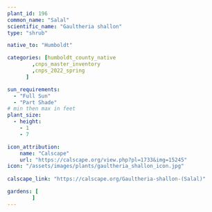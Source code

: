 ```yaml
---
plant_id: 196 
common_name: "Salal"
scientific_name: "Gaultheria shallon"
type: "shrub"

native_to: "Humboldt"

categories: [humboldt_county_native
        ,cnps_master_inventory
        ,cnps_2022_spring
      ]

sun_requirements:
  - "Full Sun"
  - "Part Shade"
# min then max in feet
plant_size:
  - height: 
    - 1 
    - 7

icon_attribution: 
    name: "Calscape"
    url: "https://calscape.org/view.php?pl=1733&img=15245"
icon: "/assets/images/plants/gaultheria_shallon_icon.jpg"
 
calscape_link: "https://calscape.org/Gaultheria-shallon-(Salal)"

gardens: [
        ]
---
```








